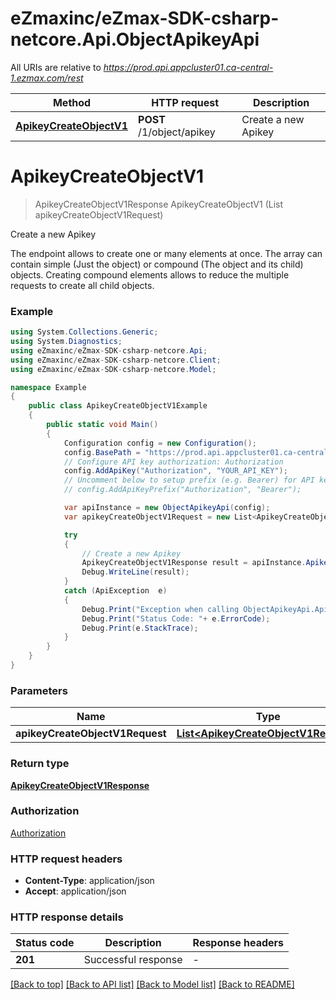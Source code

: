 # eZmaxinc/eZmax-SDK-csharp-netcore.Api.ObjectApikeyApi

All URIs are relative to *https://prod.api.appcluster01.ca-central-1.ezmax.com/rest*

Method | HTTP request | Description
------------- | ------------- | -------------
[**ApikeyCreateObjectV1**](ObjectApikeyApi.md#apikeycreateobjectv1) | **POST** /1/object/apikey | Create a new Apikey


<a name="apikeycreateobjectv1"></a>
# **ApikeyCreateObjectV1**
> ApikeyCreateObjectV1Response ApikeyCreateObjectV1 (List<ApikeyCreateObjectV1Request> apikeyCreateObjectV1Request)

Create a new Apikey

The endpoint allows to create one or many elements at once.  The array can contain simple (Just the object) or compound (The object and its child) objects.  Creating compound elements allows to reduce the multiple requests to create all child objects.

### Example
```csharp
using System.Collections.Generic;
using System.Diagnostics;
using eZmaxinc/eZmax-SDK-csharp-netcore.Api;
using eZmaxinc/eZmax-SDK-csharp-netcore.Client;
using eZmaxinc/eZmax-SDK-csharp-netcore.Model;

namespace Example
{
    public class ApikeyCreateObjectV1Example
    {
        public static void Main()
        {
            Configuration config = new Configuration();
            config.BasePath = "https://prod.api.appcluster01.ca-central-1.ezmax.com/rest";
            // Configure API key authorization: Authorization
            config.AddApiKey("Authorization", "YOUR_API_KEY");
            // Uncomment below to setup prefix (e.g. Bearer) for API key, if needed
            // config.AddApiKeyPrefix("Authorization", "Bearer");

            var apiInstance = new ObjectApikeyApi(config);
            var apikeyCreateObjectV1Request = new List<ApikeyCreateObjectV1Request>(); // List<ApikeyCreateObjectV1Request> | 

            try
            {
                // Create a new Apikey
                ApikeyCreateObjectV1Response result = apiInstance.ApikeyCreateObjectV1(apikeyCreateObjectV1Request);
                Debug.WriteLine(result);
            }
            catch (ApiException  e)
            {
                Debug.Print("Exception when calling ObjectApikeyApi.ApikeyCreateObjectV1: " + e.Message );
                Debug.Print("Status Code: "+ e.ErrorCode);
                Debug.Print(e.StackTrace);
            }
        }
    }
}
```

### Parameters

Name | Type | Description  | Notes
------------- | ------------- | ------------- | -------------
 **apikeyCreateObjectV1Request** | [**List&lt;ApikeyCreateObjectV1Request&gt;**](ApikeyCreateObjectV1Request.md)|  | 

### Return type

[**ApikeyCreateObjectV1Response**](ApikeyCreateObjectV1Response.md)

### Authorization

[Authorization](../README.md#Authorization)

### HTTP request headers

 - **Content-Type**: application/json
 - **Accept**: application/json

### HTTP response details
| Status code | Description | Response headers |
|-------------|-------------|------------------|
| **201** | Successful response |  -  |

[[Back to top]](#) [[Back to API list]](../README.md#documentation-for-api-endpoints) [[Back to Model list]](../README.md#documentation-for-models) [[Back to README]](../README.md)

